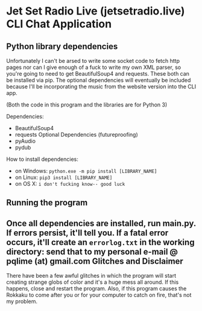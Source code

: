 Jet Set Radio Live (jetsetradio.live) CLI Chat Application
=

Python library dependencies
-
Unfortunately I can't be arsed to write some socket code to fetch http pages
nor can I give enough of a fuck to write my own XML parser, so you're going
to need to get BeautifulSoup4 and requests. These both can be installed via
pip. The optional dependencies will eventually be included because I'll be
incorporating the music from the website version into the CLI app.

(Both the code in this program and the libraries are for Python 3)

Dependencies:
 * BeautifulSoup4
 * requests
Optional Dependencies (futureproofing)
 * pyAudio
 * pydub

How to install dependencies:
 * on Windows: ```python.exe -m pip install [LIBRARY_NAME]```
 * on Linux: ```pip3 install [LIBRARY_NAME]```
 * on OS X: ```i don't fucking know-- good luck```

Running the program
-
Once all dependencies are installed, run main.py. If errors persist, it'll tell you.
If a fatal error occurs, it'll create an `errorlog.txt` in the working directory:
send that to my personal e-mail @ pqlime (at) gmail.com
Glitches and Disclaimer
-
There have been a few awful glitches in which the program will start creating
strange globs of color and it's a huge mess all around. If this happens, close
and restart the program. Also, if this program causes the Rokkaku to come 
after you or for your computer to catch on fire, that's not my problem.
